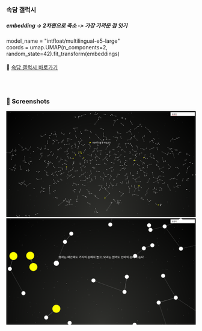<br>

### 속담 갤럭시
##### embedding -> 2차원으로 축소 -> 가장 가까운 점 잇기 
model_name = "intfloat/multilingual-e5-large"<br>
coords = umap.UMAP(n_components=2, random_state=42).fit_transform(embeddings)<br>
<br>
🔗 [속담 갤럭시 바로가기](https://abc-crtl.github.io/sokdam/)

<br>
<br>

### 📸 Screenshots

![스크린샷 1](s2.png)  
![스크린샷 2](s3.png)
